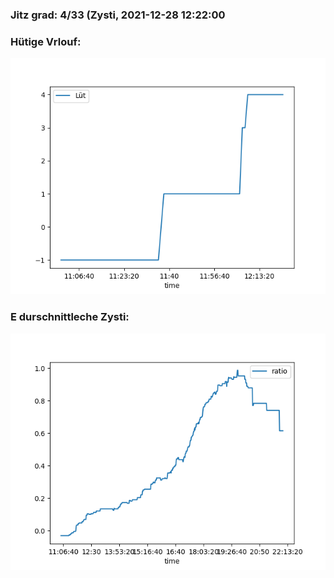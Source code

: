 ### Jitz grad: 4/33 (Zysti, 2021-12-28 12:22:00

### Hütige Vrlouf:
![Graph](Today.png)

### E durschnittleche Zysti:
![Graph](Zysti.png)